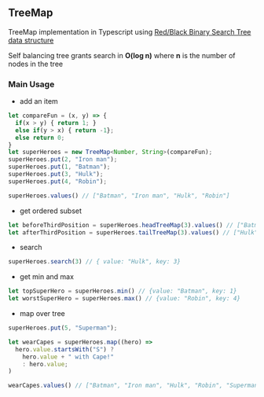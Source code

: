 ## TreeMap
TreeMap implementation in Typescript using
[Red/Black Binary Search Tree data structure](https://en.wikipedia.org/wiki/Red%E2%80%93black_tree)

Self balancing tree grants search in __O(log n)__ where __n__ is the number of nodes in the tree

### Main Usage

  - add an item
```typescript
let compareFun = (x, y) => {
  if(x > y) { return 1; }
  else if(y > x) { return -1};
  else return 0;
}
let superHeroes = new TreeMap<Number, String>(compareFun);
superHeroes.put(2, "Iron man");
superHeroes.put(1, "Batman");
superHeroes.put(3, "Hulk");
superHeroes.put(4, "Robin");

superHeroes.values() // ["Batman", "Iron man", "Hulk", "Robin"]
```
  - get ordered subset

```typescript
let beforeThirdPosition = superHeroes.headTreeMap(3).values() // ["Batman", "Iron man", "Hulk"]
let afterThirdPosition = superHeroes.tailTreeMap(3).values() // ["Hulk", "Robin"]
```
  - search

```typescript
superHeroes.search(3) // { value: "Hulk", key: 3}
```

  - get min and max
```typescript
let topSuperHero = superHeroes.min() // {value: "Batman", key: 1}
let worstSuperHero = superHeroes.max() // {value: "Robin", key: 4}
```

  - map over tree
```typescript
superHeroes.put(5, "Superman");

let wearCapes = superHeroes.map((hero) =>
  hero.value.startsWith("S") ?
    hero.value + " with Cape!"
    : hero.value;
)

wearCapes.values() // ["Batman", "Iron man", "Hulk", "Robin", "Superman with Cape!"]
```


